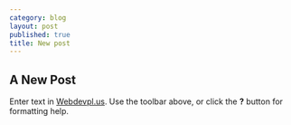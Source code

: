 ```yaml
---
category: blog
layout: post
published: true
title: New post
---
```

## A New Post

Enter text in [Webdevpl.us](https://webdevpl.us/). Use the toolbar above, or click the **?** button for formatting help.
